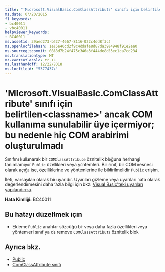 ```yaml
---
title: "'Microsoft.VisualBasic.ComClassAttribute' sınıfı için belirtilen&lt;classname&gt;' ancak COM kullanıma sunulabilir üye içermiyor; bu nedenle hiç COM arabirimi oluşturulmadı"
ms.date: 07/20/2015
f1_keywords:
- bc40011
- vbc40011
helpviewer_keywords:
- BC40011
ms.assetid: 39aed273-bf27-4667-8116-022c4dd8f3c5
ms.openlocfilehash: 1e85e40cd2f9c4ddafe8d87da3984948f91e2ea0
ms.sourcegitcommit: 0888d7b24f475c346a3f444de8d83ec1ca7cd234
ms.translationtype: MT
ms.contentlocale: tr-TR
ms.lasthandoff: 12/22/2018
ms.locfileid: "53774374"
---
```

# <a name="microsoftvisualbasiccomclassattribute-is-specified-for-class-ltclassnamegt-but-it-has-no-public-members-that-can-be-exposed-to-com-therefore-no-com-interfaces-are-generated"></a>'Microsoft.VisualBasic.ComClassAttribute' sınıfı için belirtilen&lt;classname&gt;' ancak COM kullanıma sunulabilir üye içermiyor; bu nedenle hiç COM arabirimi oluşturulmadı
Sınıfını kullanarak bir `COMClassAttribute` öznitelik bloğuna herhangi tanımlamıyor `Public` özellikleri veya yöntemleri. Bir sınıf, bir COM nesnesi olarak açığa ise, özelliklerine ve yöntemlerine ile bildirilmelidir `Public` erişim.  
  
 İleti, varsayılan olarak bir uyarıdır. Uyarıları gizleme veya uyarıları hata olarak değerlendirmesini daha fazla bilgi için bkz: [Visual Basic'teki uyarıları yapılandırma](/visualstudio/ide/configuring-warnings-in-visual-basic).  
  
 **Hata Kimliği:** BC40011  
  
## <a name="to-correct-this-error"></a>Bu hatayı düzeltmek için  
  
-   Ekleme `Public` anahtar sözcüğü bir veya daha fazla özellikleri veya yöntemleri sınıf ya da remove `COMClassAttribute` öznitelik blok.  
  
## <a name="see-also"></a>Ayrıca bkz.

- [Public](../../visual-basic/language-reference/modifiers/public.md)  
- [ComClassAttribute sınıfı](xref:Microsoft.VisualBasic.ComClassAttribute)
